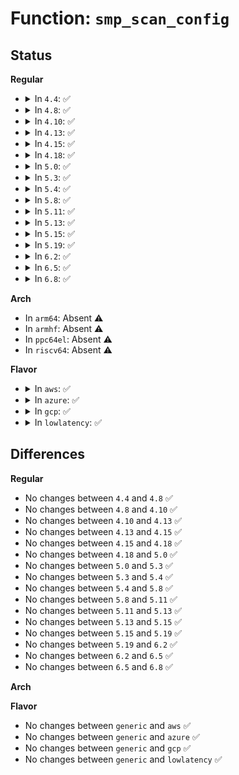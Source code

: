 # Function: <code>smp_scan_config</code>

## Status
<b>Regular</b>
<ul>
<li>
<details>
<summary>In <code>4.4</code>: ✅</summary>

```c
int smp_scan_config(long unsigned int base, long unsigned int length);
```

**Collision:** Unique Static

**Inline:** No

**Transformation:** False

**Instances:**

```
In arch/x86/kernel/mpparse.c (ffffffff81f7052d)
Location: arch/x86/kernel/mpparse.c:560
Inline: False
Direct callers:
  - arch/x86/kernel/mpparse.c:default_find_smp_config
  - arch/x86/kernel/mpparse.c:default_find_smp_config
  - arch/x86/kernel/mpparse.c:default_find_smp_config
  - arch/x86/kernel/mpparse.c:default_find_smp_config
```
**Symbols:**

```
ffffffff81f7052d-ffffffff81f7066e: smp_scan_config (STB_LOCAL)
```
</details>
</li>
<li>
<details>
<summary>In <code>4.8</code>: ✅</summary>

```c
int smp_scan_config(long unsigned int base, long unsigned int length);
```

**Collision:** Unique Static

**Inline:** No

**Transformation:** False

**Instances:**

```
In arch/x86/kernel/mpparse.c (ffffffff81f98c74)
Location: arch/x86/kernel/mpparse.c:559
Inline: False
Direct callers:
  - arch/x86/kernel/mpparse.c:default_find_smp_config
  - arch/x86/kernel/mpparse.c:default_find_smp_config
  - arch/x86/kernel/mpparse.c:default_find_smp_config
  - arch/x86/kernel/mpparse.c:default_find_smp_config
```
**Symbols:**

```
ffffffff81f98c74-ffffffff81f98d9d: smp_scan_config (STB_LOCAL)
```
</details>
</li>
<li>
<details>
<summary>In <code>4.10</code>: ✅</summary>

```c
int smp_scan_config(long unsigned int base, long unsigned int length);
```

**Collision:** Unique Static

**Inline:** No

**Transformation:** False

**Instances:**

```
In arch/x86/kernel/mpparse.c (ffffffff81fd413d)
Location: arch/x86/kernel/mpparse.c:562
Inline: False
Direct callers:
  - arch/x86/kernel/mpparse.c:default_find_smp_config
  - arch/x86/kernel/mpparse.c:default_find_smp_config
  - arch/x86/kernel/mpparse.c:default_find_smp_config
  - arch/x86/kernel/mpparse.c:default_find_smp_config
```
**Symbols:**

```
ffffffff81fd413d-ffffffff81fd4266: smp_scan_config (STB_LOCAL)
```
</details>
</li>
<li>
<details>
<summary>In <code>4.13</code>: ✅</summary>

```c
int smp_scan_config(long unsigned int base, long unsigned int length);
```

**Collision:** Unique Static

**Inline:** No

**Transformation:** False

**Instances:**

```
In arch/x86/kernel/mpparse.c (ffffffff820b4e23)
Location: arch/x86/kernel/mpparse.c:562
Inline: False
Direct callers:
  - arch/x86/kernel/mpparse.c:default_find_smp_config
  - arch/x86/kernel/mpparse.c:default_find_smp_config
  - arch/x86/kernel/mpparse.c:default_find_smp_config
  - arch/x86/kernel/mpparse.c:default_find_smp_config
```
**Symbols:**

```
ffffffff820b4e23-ffffffff820b4f4f: smp_scan_config (STB_LOCAL)
```
</details>
</li>
<li>
<details>
<summary>In <code>4.15</code>: ✅</summary>

```c
int smp_scan_config(long unsigned int base, long unsigned int length);
```

**Collision:** Unique Static

**Inline:** No

**Transformation:** False

**Instances:**

```
In arch/x86/kernel/mpparse.c (ffffffff826bb532)
Location: arch/x86/kernel/mpparse.c:575
Inline: False
Direct callers:
  - arch/x86/kernel/mpparse.c:default_find_smp_config
  - arch/x86/kernel/mpparse.c:default_find_smp_config
  - arch/x86/kernel/mpparse.c:default_find_smp_config
  - arch/x86/kernel/mpparse.c:default_find_smp_config
```
**Symbols:**

```
ffffffff826bb532-ffffffff826bb638: smp_scan_config (STB_LOCAL)
```
</details>
</li>
<li>
<details>
<summary>In <code>4.18</code>: ✅</summary>

```c
int smp_scan_config(long unsigned int base, long unsigned int length);
```

**Collision:** Unique Static

**Inline:** No

**Transformation:** False

**Instances:**

```
In arch/x86/kernel/mpparse.c (ffffffff826e580f)
Location: arch/x86/kernel/mpparse.c:578
Inline: False
Direct callers:
  - arch/x86/kernel/mpparse.c:default_find_smp_config
  - arch/x86/kernel/mpparse.c:default_find_smp_config
  - arch/x86/kernel/mpparse.c:default_find_smp_config
  - arch/x86/kernel/mpparse.c:default_find_smp_config
```
**Symbols:**

```
ffffffff826e580f-ffffffff826e5915: smp_scan_config (STB_LOCAL)
```
</details>
</li>
<li>
<details>
<summary>In <code>5.0</code>: ✅</summary>

```c
int smp_scan_config(long unsigned int base, long unsigned int length);
```

**Collision:** Unique Static

**Inline:** No

**Transformation:** False

**Instances:**

```
In arch/x86/kernel/mpparse.c (ffffffff8289c34a)
Location: arch/x86/kernel/mpparse.c:577
Inline: False
Direct callers:
  - arch/x86/kernel/mpparse.c:default_find_smp_config
  - arch/x86/kernel/mpparse.c:default_find_smp_config
  - arch/x86/kernel/mpparse.c:default_find_smp_config
  - arch/x86/kernel/mpparse.c:default_find_smp_config
```
**Symbols:**

```
ffffffff8289c34a-ffffffff8289c450: smp_scan_config (STB_LOCAL)
```
</details>
</li>
<li>
<details>
<summary>In <code>5.3</code>: ✅</summary>

```c
int smp_scan_config(long unsigned int base, long unsigned int length);
```

**Collision:** Unique Static

**Inline:** No

**Transformation:** False

**Instances:**

```
In arch/x86/kernel/mpparse.c (ffffffff828b4011)
Location: arch/x86/kernel/mpparse.c:575
Inline: False
Direct callers:
  - arch/x86/kernel/mpparse.c:default_find_smp_config
  - arch/x86/kernel/mpparse.c:default_find_smp_config
  - arch/x86/kernel/mpparse.c:default_find_smp_config
  - arch/x86/kernel/mpparse.c:default_find_smp_config
```
**Symbols:**

```
ffffffff828b4011-ffffffff828b411a: smp_scan_config (STB_LOCAL)
```
</details>
</li>
<li>
<details>
<summary>In <code>5.4</code>: ✅</summary>

```c
int smp_scan_config(long unsigned int base, long unsigned int length);
```

**Collision:** Unique Static

**Inline:** No

**Transformation:** False

**Instances:**

```
In arch/x86/kernel/mpparse.c (ffffffff828b7468)
Location: arch/x86/kernel/mpparse.c:575
Inline: False
Direct callers:
  - arch/x86/kernel/mpparse.c:default_find_smp_config
  - arch/x86/kernel/mpparse.c:default_find_smp_config
  - arch/x86/kernel/mpparse.c:default_find_smp_config
  - arch/x86/kernel/mpparse.c:default_find_smp_config
```
**Symbols:**

```
ffffffff828b7468-ffffffff828b7571: smp_scan_config (STB_LOCAL)
```
</details>
</li>
<li>
<details>
<summary>In <code>5.8</code>: ✅</summary>

```c
int smp_scan_config(long unsigned int base, long unsigned int length);
```

**Collision:** Unique Static

**Inline:** No

**Transformation:** False

**Instances:**

```
In arch/x86/kernel/mpparse.c (ffffffff82cdc0b3)
Location: arch/x86/kernel/mpparse.c:575
Inline: False
Direct callers:
  - arch/x86/kernel/mpparse.c:default_find_smp_config
  - arch/x86/kernel/mpparse.c:default_find_smp_config
  - arch/x86/kernel/mpparse.c:default_find_smp_config
  - arch/x86/kernel/mpparse.c:default_find_smp_config
```
**Symbols:**

```
ffffffff82cdc0b3-ffffffff82cdc1af: smp_scan_config (STB_LOCAL)
```
</details>
</li>
<li>
<details>
<summary>In <code>5.11</code>: ✅</summary>

```c
int smp_scan_config(long unsigned int base, long unsigned int length);
```

**Collision:** Unique Static

**Inline:** No

**Transformation:** False

**Instances:**

```
In arch/x86/kernel/mpparse.c (ffffffff82fc84fe)
Location: arch/x86/kernel/mpparse.c:557
Inline: False
Direct callers:
  - arch/x86/kernel/mpparse.c:default_find_smp_config
  - arch/x86/kernel/mpparse.c:default_find_smp_config
  - arch/x86/kernel/mpparse.c:default_find_smp_config
  - arch/x86/kernel/mpparse.c:default_find_smp_config
```
**Symbols:**

```
ffffffff82fc84fe-ffffffff82fc85fa: smp_scan_config (STB_LOCAL)
```
</details>
</li>
<li>
<details>
<summary>In <code>5.13</code>: ✅</summary>

```c
int smp_scan_config(long unsigned int base, long unsigned int length);
```

**Collision:** Unique Static

**Inline:** No

**Transformation:** False

**Instances:**

```
In arch/x86/kernel/mpparse.c (ffffffff831d2d8c)
Location: arch/x86/kernel/mpparse.c:557
Inline: False
Direct callers:
  - arch/x86/kernel/mpparse.c:default_find_smp_config
  - arch/x86/kernel/mpparse.c:default_find_smp_config
  - arch/x86/kernel/mpparse.c:default_find_smp_config
  - arch/x86/kernel/mpparse.c:default_find_smp_config
```
**Symbols:**

```
ffffffff831d2d8c-ffffffff831d2e88: smp_scan_config (STB_LOCAL)
```
</details>
</li>
<li>
<details>
<summary>In <code>5.15</code>: ✅</summary>

```c
int smp_scan_config(long unsigned int base, long unsigned int length);
```

**Collision:** Unique Static

**Inline:** No

**Transformation:** False

**Instances:**

```
In arch/x86/kernel/mpparse.c (ffffffff832b56e4)
Location: arch/x86/kernel/mpparse.c:558
Inline: False
Direct callers:
  - arch/x86/kernel/mpparse.c:default_find_smp_config
  - arch/x86/kernel/mpparse.c:default_find_smp_config
  - arch/x86/kernel/mpparse.c:default_find_smp_config
  - arch/x86/kernel/mpparse.c:default_find_smp_config
```
**Symbols:**

```
ffffffff832b56e4-ffffffff832b57e0: smp_scan_config (STB_LOCAL)
```
</details>
</li>
<li>
<details>
<summary>In <code>5.19</code>: ✅</summary>

```c
int smp_scan_config(long unsigned int base, long unsigned int length);
```

**Collision:** Unique Static

**Inline:** No

**Transformation:** False

**Instances:**

```
In arch/x86/kernel/mpparse.c (ffffffff834672b5)
Location: arch/x86/kernel/mpparse.c:558
Inline: False
Direct callers:
  - arch/x86/kernel/mpparse.c:default_find_smp_config
  - arch/x86/kernel/mpparse.c:default_find_smp_config
  - arch/x86/kernel/mpparse.c:default_find_smp_config
  - arch/x86/kernel/mpparse.c:default_find_smp_config
```
**Symbols:**

```
ffffffff834672b5-ffffffff834673cb: smp_scan_config (STB_LOCAL)
```
</details>
</li>
<li>
<details>
<summary>In <code>6.2</code>: ✅</summary>

```c
int smp_scan_config(long unsigned int base, long unsigned int length);
```

**Collision:** Unique Static

**Inline:** No

**Transformation:** False

**Instances:**

```
In arch/x86/kernel/mpparse.c (ffffffff83e8beb0)
Location: arch/x86/kernel/mpparse.c:558
Inline: False
Direct callers:
  - arch/x86/kernel/mpparse.c:default_find_smp_config
  - arch/x86/kernel/mpparse.c:default_find_smp_config
  - arch/x86/kernel/mpparse.c:default_find_smp_config
  - arch/x86/kernel/mpparse.c:default_find_smp_config
```
**Symbols:**

```
ffffffff83e8beb0-ffffffff83e8c00b: smp_scan_config (STB_LOCAL)
```
</details>
</li>
<li>
<details>
<summary>In <code>6.5</code>: ✅</summary>

```c
int smp_scan_config(long unsigned int base, long unsigned int length);
```

**Collision:** Unique Static

**Inline:** No

**Transformation:** False

**Instances:**

```
In arch/x86/kernel/mpparse.c (ffffffff836af6c0)
Location: arch/x86/kernel/mpparse.c:558
Inline: False
Direct callers:
  - arch/x86/kernel/mpparse.c:default_find_smp_config
  - arch/x86/kernel/mpparse.c:default_find_smp_config
  - arch/x86/kernel/mpparse.c:default_find_smp_config
  - arch/x86/kernel/mpparse.c:default_find_smp_config
```
**Symbols:**

```
ffffffff836af6c0-ffffffff836af81b: smp_scan_config (STB_LOCAL)
```
</details>
</li>
<li>
<details>
<summary>In <code>6.8</code>: ✅</summary>

```c
int smp_scan_config(long unsigned int base, long unsigned int length);
```

**Collision:** Unique Static

**Inline:** No

**Transformation:** False

**Instances:**

```
In arch/x86/kernel/mpparse.c (ffffffff838dfc30)
Location: arch/x86/kernel/mpparse.c:546
Inline: False
Direct callers:
  - arch/x86/kernel/mpparse.c:default_find_smp_config
  - arch/x86/kernel/mpparse.c:default_find_smp_config
  - arch/x86/kernel/mpparse.c:default_find_smp_config
  - arch/x86/kernel/mpparse.c:default_find_smp_config
```
**Symbols:**

```
ffffffff838dfc30-ffffffff838dfd8b: smp_scan_config (STB_LOCAL)
```
</details>
</li>
</ul>
<b>Arch</b>
<ul>
<li>
In <code>arm64</code>: Absent ⚠️
</li>
<li>
In <code>armhf</code>: Absent ⚠️
</li>
<li>
In <code>ppc64el</code>: Absent ⚠️
</li>
<li>
In <code>riscv64</code>: Absent ⚠️
</li>
</ul>
<b>Flavor</b>
<ul>
<li>
<details>
<summary>In <code>aws</code>: ✅</summary>

```c
int smp_scan_config(long unsigned int base, long unsigned int length);
```

**Collision:** Unique Static

**Inline:** No

**Transformation:** False

**Instances:**

```
In arch/x86/kernel/mpparse.c (ffffffff828a546f)
Location: arch/x86/kernel/mpparse.c:575
Inline: False
Direct callers:
  - arch/x86/kernel/mpparse.c:default_find_smp_config
  - arch/x86/kernel/mpparse.c:default_find_smp_config
  - arch/x86/kernel/mpparse.c:default_find_smp_config
  - arch/x86/kernel/mpparse.c:default_find_smp_config
```
**Symbols:**

```
ffffffff828a546f-ffffffff828a5578: smp_scan_config (STB_LOCAL)
```
</details>
</li>
<li>
<details>
<summary>In <code>azure</code>: ✅</summary>

```c
int smp_scan_config(long unsigned int base, long unsigned int length);
```

**Collision:** Unique Static

**Inline:** No

**Transformation:** False

**Instances:**

```
In arch/x86/kernel/mpparse.c (ffffffff8289d5b1)
Location: arch/x86/kernel/mpparse.c:575
Inline: False
Direct callers:
  - arch/x86/kernel/mpparse.c:default_find_smp_config
  - arch/x86/kernel/mpparse.c:default_find_smp_config
  - arch/x86/kernel/mpparse.c:default_find_smp_config
  - arch/x86/kernel/mpparse.c:default_find_smp_config
```
**Symbols:**

```
ffffffff8289d5b1-ffffffff8289d6ba: smp_scan_config (STB_LOCAL)
```
</details>
</li>
<li>
<details>
<summary>In <code>gcp</code>: ✅</summary>

```c
int smp_scan_config(long unsigned int base, long unsigned int length);
```

**Collision:** Unique Static

**Inline:** No

**Transformation:** False

**Instances:**

```
In arch/x86/kernel/mpparse.c (ffffffff828b837f)
Location: arch/x86/kernel/mpparse.c:575
Inline: False
Direct callers:
  - arch/x86/kernel/mpparse.c:default_find_smp_config
  - arch/x86/kernel/mpparse.c:default_find_smp_config
  - arch/x86/kernel/mpparse.c:default_find_smp_config
  - arch/x86/kernel/mpparse.c:default_find_smp_config
```
**Symbols:**

```
ffffffff828b837f-ffffffff828b8488: smp_scan_config (STB_LOCAL)
```
</details>
</li>
<li>
<details>
<summary>In <code>lowlatency</code>: ✅</summary>

```c
int smp_scan_config(long unsigned int base, long unsigned int length);
```

**Collision:** Unique Static

**Inline:** No

**Transformation:** False

**Instances:**

```
In arch/x86/kernel/mpparse.c (ffffffff828b8480)
Location: arch/x86/kernel/mpparse.c:575
Inline: False
Direct callers:
  - arch/x86/kernel/mpparse.c:default_find_smp_config
  - arch/x86/kernel/mpparse.c:default_find_smp_config
  - arch/x86/kernel/mpparse.c:default_find_smp_config
  - arch/x86/kernel/mpparse.c:default_find_smp_config
```
**Symbols:**

```
ffffffff828b8480-ffffffff828b8589: smp_scan_config (STB_LOCAL)
```
</details>
</li>
</ul>

## Differences
<b>Regular</b>
<ul>
<li>
No changes between <code>4.4</code> and <code>4.8</code> ✅
</li>
<li>
No changes between <code>4.8</code> and <code>4.10</code> ✅
</li>
<li>
No changes between <code>4.10</code> and <code>4.13</code> ✅
</li>
<li>
No changes between <code>4.13</code> and <code>4.15</code> ✅
</li>
<li>
No changes between <code>4.15</code> and <code>4.18</code> ✅
</li>
<li>
No changes between <code>4.18</code> and <code>5.0</code> ✅
</li>
<li>
No changes between <code>5.0</code> and <code>5.3</code> ✅
</li>
<li>
No changes between <code>5.3</code> and <code>5.4</code> ✅
</li>
<li>
No changes between <code>5.4</code> and <code>5.8</code> ✅
</li>
<li>
No changes between <code>5.8</code> and <code>5.11</code> ✅
</li>
<li>
No changes between <code>5.11</code> and <code>5.13</code> ✅
</li>
<li>
No changes between <code>5.13</code> and <code>5.15</code> ✅
</li>
<li>
No changes between <code>5.15</code> and <code>5.19</code> ✅
</li>
<li>
No changes between <code>5.19</code> and <code>6.2</code> ✅
</li>
<li>
No changes between <code>6.2</code> and <code>6.5</code> ✅
</li>
<li>
No changes between <code>6.5</code> and <code>6.8</code> ✅
</li>
</ul>
<b>Arch</b>
<ul>
</ul>
<b>Flavor</b>
<ul>
<li>
No changes between <code>generic</code> and <code>aws</code> ✅
</li>
<li>
No changes between <code>generic</code> and <code>azure</code> ✅
</li>
<li>
No changes between <code>generic</code> and <code>gcp</code> ✅
</li>
<li>
No changes between <code>generic</code> and <code>lowlatency</code> ✅
</li>
</ul>
